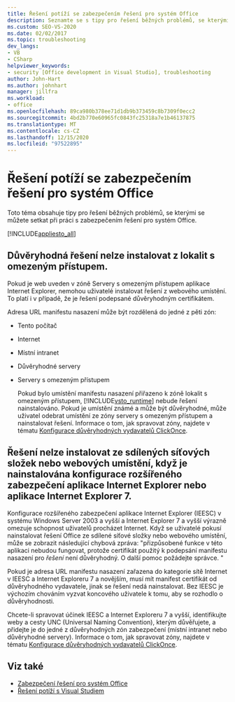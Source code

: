 ```yaml
---
title: Řešení potíží se zabezpečením řešení pro systém Office
description: Seznamte se s tipy pro řešení běžných problémů, se kterými se můžete setkat při práci s zabezpečením systém Microsoft Office řešení.
ms.custom: SEO-VS-2020
ms.date: 02/02/2017
ms.topic: troubleshooting
dev_langs:
- VB
- CSharp
helpviewer_keywords:
- security [Office development in Visual Studio], troubleshooting
author: John-Hart
ms.author: johnhart
manager: jillfra
ms.workload:
- office
ms.openlocfilehash: 89ca980b378ee71d1db9b373459c8b7309f0ecc2
ms.sourcegitcommit: 4bd2b770e60965fc0843fc25318a7e1b46137875
ms.translationtype: MT
ms.contentlocale: cs-CZ
ms.lasthandoff: 12/15/2020
ms.locfileid: "97522895"
---
```

# <a name="troubleshoot-office-solution-security"></a>Řešení potíží se zabezpečením řešení pro systém Office
  Toto téma obsahuje tipy pro řešení běžných problémů, se kterými se můžete setkat při práci s zabezpečením řešení pro systém Office.

 [!INCLUDE[appliesto_all](../vsto/includes/appliesto-all-md.md)]

## <a name="trusted-solutions-cannot-be-installed-from-restricted-sites"></a>Důvěryhodná řešení nelze instalovat z lokalit s omezeným přístupem.
 Pokud je web uveden v zóně Servery s omezeným přístupem aplikace Internet Explorer, nemohou uživatelé instalovat řešení z webového umístění. To platí i v případě, že je řešení podepsané důvěryhodným certifikátem.

 Adresa URL manifestu nasazení může být rozdělená do jedné z pěti zón:

- Tento počítač

- Internet

- Místní intranet

- Důvěryhodné servery

- Servery s omezeným přístupem

  Pokud bylo umístění manifestu nasazení přiřazeno k zóně lokalit s omezeným přístupem, [!INCLUDE[vsto_runtime](../vsto/includes/vsto-runtime-md.md)] nebude řešení nainstalováno. Pokud je umístění známé a může být důvěryhodné, může uživatel odebrat umístění ze zóny servery s omezeným přístupem a nainstalovat řešení. Informace o tom, jak spravovat zóny, najdete v tématu [Konfigurace důvěryhodných vydavatelů ClickOnce](/previous-versions/dotnet/articles/ms996418(v=msdn.10)).

## <a name="solutions-cannot-be-installed-from-network-file-shares-or-web-locations-when-internet-explorer-enhanced-security-configuration-or-internet-explorer-7-is-installed"></a>Řešení nelze instalovat ze sdílených síťových složek nebo webových umístění, když je nainstalována konfigurace rozšířeného zabezpečení aplikace Internet Explorer nebo aplikace Internet Explorer 7.
 Konfigurace rozšířeného zabezpečení aplikace Internet Explorer (IEESC) v systému Windows Server 2003 a vyšší a Internet Explorer 7 a vyšší výrazně omezuje schopnost uživatelů procházet Internet. Když se uživatelé pokusí nainstalovat řešení Office ze sdílené síťové složky nebo webového umístění, může se zobrazit následující chybová zpráva: "přizpůsobené funkce v této aplikaci nebudou fungovat, protože certifikát použitý k podepsání manifestu nasazení pro *řešení* není důvěryhodný. O další pomoc požádejte správce. "

 Pokud je adresa URL manifestu nasazení zařazena do kategorie sítě Internet v IEESC a Internet Exploreru 7 a novějším, musí mít manifest certifikát od důvěryhodného vydavatele, jinak se řešení nedá nainstalovat. Bez IEESC je výchozím chováním vyzvat koncového uživatele k tomu, aby se rozhodlo o důvěryhodnosti.

 Chcete-li spravovat účinek IEESC a Internet Exploreru 7 a vyšší, identifikujte weby a cesty UNC (Universal Naming Convention), kterým důvěřujete, a přidejte je do jedné z důvěryhodných zón zabezpečení (místní intranet nebo důvěryhodné servery). Informace o tom, jak spravovat zóny, najdete v tématu [Konfigurace důvěryhodných vydavatelů ClickOnce](/previous-versions/dotnet/articles/ms996418(v=msdn.10)).

## <a name="see-also"></a>Viz také
- [Zabezpečení řešení pro systém Office](../vsto/securing-office-solutions.md)
- [Řešení potíží s Visual Studiem](/troubleshoot/visualstudio/welcome-visual-studio/)
